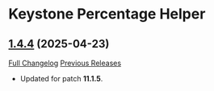# Keystone Percentage Helper

## [1.4.4](https://github.com/ZelionGG/KeystonePercentageHelper/tree/1.4.4) (2025-04-23)

[Full Changelog](https://github.com/ZelionGG/KeystonePercentageHelper/compare/1.4.3...1.4.4) [Previous Releases](https://github.com/ZelionGG/KeystonePercentageHelper/releases)

- Updated for patch **11.1.5**.
